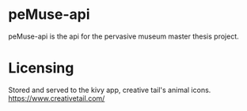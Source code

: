 # peMuse-api
peMuse-api is the api for the pervasive museum master thesis project.

# Licensing
Stored and served to the kivy app, creative tail's animal icons. https://www.creativetail.com/
